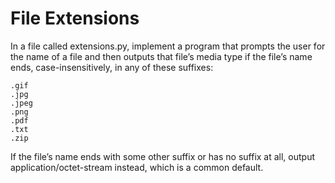 # File Extensions

In a file called extensions.py, implement a program that prompts the user for the name of a file and then outputs that file’s media type if the file’s name ends, case-insensitively, in any of these suffixes:

    .gif
    .jpg
    .jpeg
    .png
    .pdf
    .txt
    .zip

If the file’s name ends with some other suffix or has no suffix at all, output application/octet-stream instead, which is a common default.
